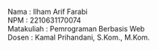 Nama : Ilham Arif Farabi<br />
NPM : 2210631170074<br />
Matakuliah : Pemrograman Berbasis Web<br />
Dosen : Kamal Prihandani, S.Kom., M.Kom.<br />
